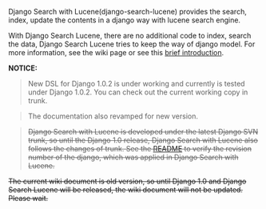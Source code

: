 Django Search with Lucene(django-search-lucene) provides the search, index, update the contents in a django way with lucene search engine.

With Django Search Lucene, there are no additional code to index, search the data, Django Search Lucene tries to keep the way of django model. For more information, see the wiki page or see this [brief introduction](http://code.google.com/p/django-search-lucene/source/browse/wiki/files/django-search-lucene.pdf).

**NOTICE:**
> New DSL for Django 1.0.2 is under working and currently is tested under Django 1.0.2. You can check out the current working copy in trunk.

> The documentation also revamped for new version.

> ~~Django Search with Lucene is developed under the latest Django SVN trunk, so until the Django 1.0 release, Django Search with Lucene also follows the changes of trunk. See the [README](http://code.google.com/p/django-search-lucene/source/browse/trunk/README) to verify the revision number of the django, which was applied in Django Search with Lucene.~~


~~The current wiki document is old version, so until Django 1.0 and Django Search Lucene will be released, the wiki document will not be updated. Please wait.~~